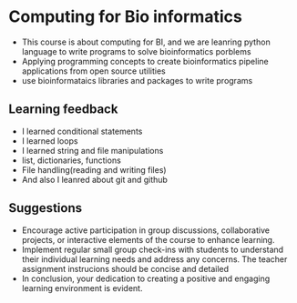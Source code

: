 # Computing for Bio informatics
- This course is about computing for BI, and we are leanring python language to write programs to solve bioinformatics porblems
- Applying programming concepts to create bioinformatics pipeline applications from open source utilities
- use bioinformataics libraries and packages to write programs

## Learning feedback
- I learned conditional statements
- I learned loops
- I learned string and file manipulations
- list, dictionaries, functions
- File handling(reading and writing files)
- And also I leanred about git and github

## Suggestions
- Encourage active participation in group discussions, collaborative projects, or interactive elements of the course to enhance learning.
-  Implement regular small group check-ins with students to understand their individual learning needs and address any concerns. 
The teacher assignment instrucions  should be concise and detailed 
- In conclusion, your dedication to creating a positive and engaging learning environment is evident.
